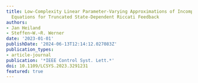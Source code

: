 ```yaml
---
title: Low-Complexity Linear Parameter-Varying Approximations of Incompressible Navier-Stokes
  Equations for Truncated State-Dependent Riccati Feedback
authors:
- Jan Heiland
- Steffen~W.~R. Werner
date: '2023-01-01'
publishDate: '2024-06-13T12:14:12.027083Z'
publication_types:
- article-journal
publication: '*IEEE Control Syst. Lett.*'
doi: 10.1109/LCSYS.2023.3291231
featured: true
---
```

